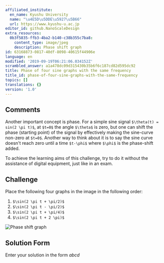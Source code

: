 ```yaml
---
affiliated_institute:
  en_name: Kyushu University
  name: "\u4E5D\u5DDE\u5927\u5B66"
  url: https://www.kyushu-u.ac.jp
editor_id: github.NanoScaleDesign
extra_resources:
  0b3f5835-ffb3-4ba2-b140-c38b355c7ba8:
    content_type: image/jpeg
    description: Phase shift graph
id: 63168873-0817-40df-8098-40615f44906e
language: en
modified: '2019-09-19T06:21:06.034152Z'
scrambled_answer: a1a478dc09d315430b35b6f6c187cd82d595dc92
title: Phase of four sine graphs with the same frequency
title_id: phase-of-four-sine-graphs-with-the-same-frequency
topics: []
translations: {}
version: '1.0'
---
```


## Comments
Another important concept is phase. For a simple sine signal `$\theta(t) = sin(2 \pi t)$`, at `$t=0$` the angle `$\theta$` is zero, but one can shift the phase (starting point) of the signal by effectively making the sine-curve non-zero at `$t=0$`. Another way to think about it is to say the sine curve doesn't reach zero until a time `$t-\phi$` where `$\phi$` is the phase-shift added.

To achieve the learning aims of this challenge, try to do it without the assistance of digital equipment, just like in an exam.


## Challenge
Place the following four graphs in the image in the following order:

1. `$\sin(2 \pi t + \pi/2)$`
2. `$\sin(2 \pi t - \pi/2)$`
3. `$\sin(2 \pi t + \pi/4)$`
4. `$\sin(2 \pi t + 2 \pi)$`

![Phase shift graph](/api/v0/teachers/github.NanoScaleDesign/resources/public/0b3f5835-ffb3-4ba2-b140-c38b355c7ba8.jpeg/0b3f5835-ffb3-4ba2-b140-c38b355c7ba8.jpeg)

## Solution Form
Enter your solution in the form *abcd*

